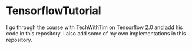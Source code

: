# TensorflowTutorial
I go through the course with TechWithTim on Tensorflow 2.0 and add his code in this repository. I also add some of my own implementations in this repository.
